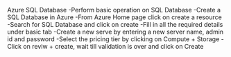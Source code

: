 Azure SQL Database
  -Perform basic operation on SQL Database
    -Create a SQL Database in Azure
    -From Azure Home page click on create a resource
    -Search for SQL Database and click on create
    -Fill in all the required details under basic tab
  -Create a new serve by entering a new server name, admin id and password
    -Select the pricing tier by clicking on Compute + Storage
    -Click on reviw + create, wait till validation is over and click on Create
